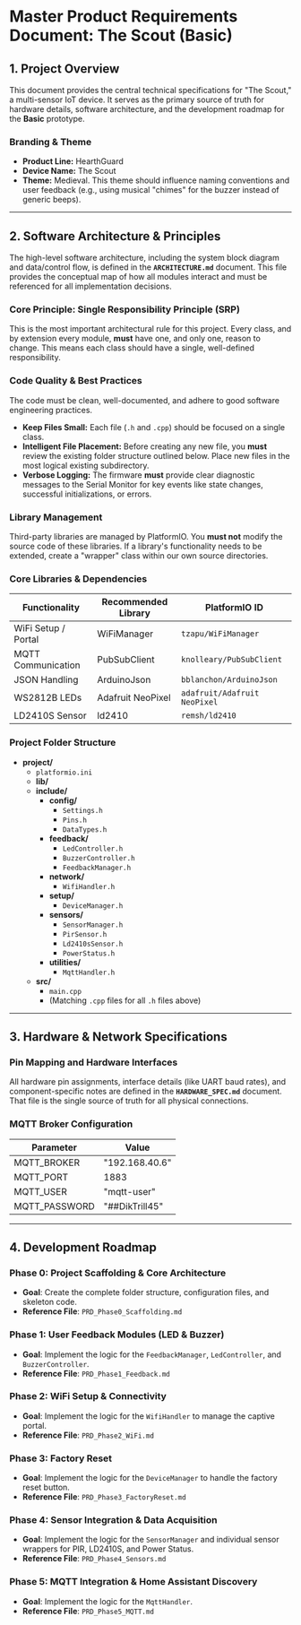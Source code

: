 # Master Product Requirements Document: The Scout (Basic)

## 1. Project Overview

This document provides the central technical specifications for "The Scout," a multi-sensor IoT device. It serves as the primary source of truth for hardware details, software architecture, and the development roadmap for the **Basic** prototype.

### Branding & Theme
* **Product Line:** HearthGuard
* **Device Name:** The Scout
* **Theme:** Medieval. This theme should influence naming conventions and user feedback (e.g., using musical "chimes" for the buzzer instead of generic beeps).

---

## 2. Software Architecture & Principles

The high-level software architecture, including the system block diagram and data/control flow, is defined in the **`ARCHITECTURE.md`** document. This file provides the conceptual map of how all modules interact and must be referenced for all implementation decisions.

### Core Principle: Single Responsibility Principle (SRP)
This is the most important architectural rule for this project. Every class, and by extension every module, **must** have one, and only one, reason to change. This means each class should have a single, well-defined responsibility.

### Code Quality & Best Practices
The code must be clean, well-documented, and adhere to good software engineering practices.
* **Keep Files Small:** Each file (`.h` and `.cpp`) should be focused on a single class.
* **Intelligent File Placement:** Before creating any new file, you **must** review the existing folder structure outlined below. Place new files in the most logical existing subdirectory.
* **Verbose Logging:** The firmware **must** provide clear diagnostic messages to the Serial Monitor for key events like state changes, successful initializations, or errors.

### Library Management
Third-party libraries are managed by PlatformIO. You **must not** modify the source code of these libraries. If a library's functionality needs to be extended, create a "wrapper" class within our own source directories.

### Core Libraries & Dependencies
| Functionality       | Recommended Library | PlatformIO ID         |
| ------------------- | ------------------- | --------------------- |
| WiFi Setup / Portal | WiFiManager         | `tzapu/WiFiManager`   |
| MQTT Communication  | PubSubClient        | `knolleary/PubSubClient` |
| JSON Handling       | ArduinoJson         | `bblanchon/ArduinoJson` |
| WS2812B LEDs        | Adafruit NeoPixel   | `adafruit/Adafruit NeoPixel` |
| LD2410S Sensor      | ld2410              | `remsh/ld2410`        |

### Project Folder Structure
* **project/**
    * `platformio.ini`
    * **lib/**
    * **include/**
        * **config/**
            * `Settings.h`
            * `Pins.h`
            * `DataTypes.h`
        * **feedback/**
            * `LedController.h`
            * `BuzzerController.h`
            * `FeedbackManager.h`
        * **network/**
            * `WifiHandler.h`
        * **setup/**
            * `DeviceManager.h`
        * **sensors/**
            * `SensorManager.h`
            * `PirSensor.h`
            * `Ld2410sSensor.h`
            * `PowerStatus.h`
        * **utilities/**
            * `MqttHandler.h`
    * **src/**
        * `main.cpp`
        * (Matching `.cpp` files for all `.h` files above)

---

## 3. Hardware & Network Specifications

### Pin Mapping and Hardware Interfaces
All hardware pin assignments, interface details (like UART baud rates), and component-specific notes are defined in the **`HARDWARE_SPEC.md`** document. That file is the single source of truth for all physical connections.

### MQTT Broker Configuration
| Parameter     | Value          |
| ------------- | -------------- |
| MQTT_BROKER   | "192.168.40.6" |
| MQTT_PORT     | 1883           |
| MQTT_USER     | "mqtt-user"    |
| MQTT_PASSWORD | "##DikTrill45" |

---

## 4. Development Roadmap

### Phase 0: Project Scaffolding & Core Architecture
* **Goal**: Create the complete folder structure, configuration files, and skeleton code.
* **Reference File**: `PRD_Phase0_Scaffolding.md`

### Phase 1: User Feedback Modules (LED & Buzzer)
* **Goal**: Implement the logic for the `FeedbackManager`, `LedController`, and `BuzzerController`.
* **Reference File**: `PRD_Phase1_Feedback.md`

### Phase 2: WiFi Setup & Connectivity
* **Goal**: Implement the logic for the `WifiHandler` to manage the captive portal.
* **Reference File**: `PRD_Phase2_WiFi.md`

### Phase 3: Factory Reset
* **Goal**: Implement the logic for the `DeviceManager` to handle the factory reset button.
* **Reference File**: `PRD_Phase3_FactoryReset.md`

### Phase 4: Sensor Integration & Data Acquisition
* **Goal**: Implement the logic for the `SensorManager` and individual sensor wrappers for PIR, LD2410S, and Power Status.
* **Reference File**: `PRD_Phase4_Sensors.md`

### Phase 5: MQTT Integration & Home Assistant Discovery
* **Goal**: Implement the logic for the `MqttHandler`.
* **Reference File**: `PRD_Phase5_MQTT.md`
